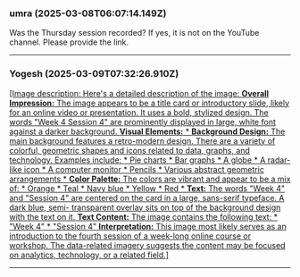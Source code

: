 ### umra (2025-03-08T06:07:14.149Z)

Was the Thursday session recorded? If yes, it is not on the YouTube channel.
Please provide the link.


---
### Yogesh (2025-03-09T07:32:26.910Z)

[ [Image description: Here's a detailed description of the image: **Overall
Impression:** The image appears to be a title card or introductory slide,
likely for an online video or presentation. It uses a bold, stylized design.
The words "Week 4 Session 4" are prominently displayed in large, white font
against a darker background. **Visual Elements:** * **Background Design:** The
main background features a retro-modern design. There are a variety of
colorful, geometric shapes and icons related to data, graphs, and technology.
Examples include: * Pie charts * Bar graphs * A globe * A radar-like icon * A
computer monitor * Pencils * Various abstract geometric arrangements * **Color
Palette:** The colors are vibrant and appear to be a mix of: * Orange * Teal *
Navy blue * Yellow * Red * **Text:** The words "Week 4" and "Session 4" are
centered on the card in a large, sans-serif typeface. A dark blue, semi-
transparent overlay sits on top of the background design with the text on it.
**Text Content:** The image contains the following text: * "Week 4" * "Session
4" **Interpretation:** This image most likely serves as an introduction to the
fourth session of a week-long online course or workshop. The data-related
imagery suggests the content may be focused on analytics, technology, or a
related field.] ](https://www.youtube.com/watch?v=SiW-rcMk0Nk)


---
